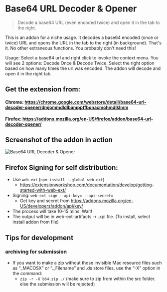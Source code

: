 # Base64 URL Decoder & Opener
> Decode a base64 URL (even encoded twice) and open it in the tab to the right.

This is an addon for a niche usage. It decodes a base64 encoded (once or twice) URL and opens the URL in the tab to the right (in background). That's it. No other extraneous functions. You probably don't need this!

Usage: Select a base64 url and right click to invoke the context menu. You will see 2 options: Decode Once & Decode Twice. Select the right option based on how many times the url was encoded. The addon will decode and open it in the right tab.

## Get the extension from:
#### Chrome: https://chrome.google.com/webstore/detail/base64-url-decoder-opener/dmjommdldlbamppffbonacmohmdlklmm

#### Firefox: https://addons.mozilla.org/en-US/firefox/addon/base64-url-decoder-opener/

## Screenshot of the addon in action
![Base64 URL Decoder & Opener](https://github.com/dvnlgls/Base64UrlDecoder/raw/master/screenshot/contextmenu.jpg)


## Firefox Signing for self distribution:

- Use `web-ext` (`npm install --global web-ext`)
  - https://extensionworkshop.com/documentation/develop/getting-started-with-web-ext/
- Signing: `web-ext sign --api-key= --api-secret=`
  - Get key and secret from https://addons.mozilla.org/en-US/developers/addon/api/key/
- The process will take 10-15 mins. Wait!
- The output will be in web-ext-artifacts -> .xpi file. (To install, select install addon from file)

## Tips for development

### archiving for submission
- If you want to make a zip without those invisible Mac resource files such as “_MACOSX” or “._Filename” and .ds store files, use the “-X” option in the command:
  - `zip -r -X b64.zip ./` (make sure to zip from within the src folder. else the submission will be rejected)